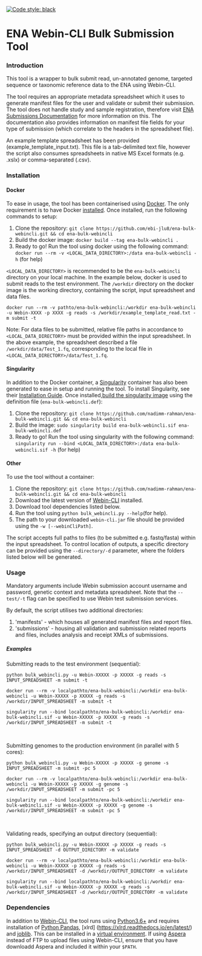 [![Code style: black](https://img.shields.io/badge/code%20style-black-000000.svg)](https://github.com/psf/black)

# ENA Webin-CLI Bulk Submission Tool
### Introduction
This tool is a wrapper to bulk submit read, un-annotated genome, targeted sequence or taxonomic reference data to the ENA using Webin-CLI.

The tool requires an appropriate metadata spreadsheet which it uses to generate manifest files for the user and validate or submit their submission. The tool does not handle study and sample registration, therefore visit [ENA Submissions Documentation](https://ena-docs.readthedocs.io/en/latest/submit/general-guide.html) for more information on this. The documentation also provides information on manifest file fields for your type of submission (which correlate to the headers in the spreadsheet file).

An example template spreadsheet has been provided (example_template_input.txt). This file is a tab-delimited text file, however the script also consumes spreadsheets in native MS Excel formats (e.g. .xslx) or comma-separated (.csv).

### Installation

#### Docker
To ease in usage, the tool has been containerised using [Docker](https://www.docker.com/). The only requirement is to have Docker [installed](https://docs.docker.com/get-docker/). Once installed, run the following commands to setup:

1. Clone the repository:
`git clone https://github.com/ebi-jlu8/ena-bulk-webincli.git && cd ena-bulk-webincli`
2. Build the docker image:
`docker build --tag ena-bulk-webincli .`
3. Ready to go! Run the tool using docker using the following command:
`docker run --rm -v <LOCAL_DATA_DIRECTORY>:/data ena-bulk-webincli -h` (for help)

`<LOCAL_DATA_DIRECTORY>` is recommended to be the `ena-bulk-webincli` directory on your local machine. In the example below, docker is used to submit reads to the test environment. The `/workdir` directory on the docker image is the working directory, containing the script, input spreadsheet and data files.

`docker run --rm -v pathto/ena-bulk-webincli:/workdir ena-bulk-webincli -u Webin-XXXX -p XXXX -g reads -s /workdir/example_template_read.txt -m submit -t`

Note: For data files to be submitted, relative file paths in accordance to `<LOCAL_DATA_DIRECTORY>` must be provided within the input spreadsheet. In the above example, the spreadsheet described a file `/workdir/data/Test_1.fq`, corresponding to the local file in `<LOCAL_DATA_DIRECTORY>/data/Test_1.fq`.

#### Singularity
In addition to the Docker container, a [Singularity](https://sylabs.io/guides/3.0/user-guide/index.html) container has also been generated to ease in setup and running the tool. To install Singularity, see their [Installation Guide](https://sylabs.io/guides/3.0/user-guide/installation.html#installation). Once installed,[build the singularity image](https://sylabs.io/guides/3.0/user-guide/build_a_container.html#building-containers-from-singularity-definition-files) using the definition file (`ena-bulk-webincli.def`):

1. Clone the repository:
`git clone https://github.com/nadimm-rahman/ena-bulk-webincli.git && cd ena-bulk-webincli`
2. Build the image:
`sudo singularity build ena-bulk-webincli.sif ena-bulk-webincli.def`
3. Ready to go! Run the tool using singularity with the following command:
`singularity run --bind <LOCAL_DATA_DIRECTORY>:/data ena-bulk-webincli.sif -h` (for help)

#### Other
To use the tool without a container:

1. Clone the repository:
`git clone https://github.com/nadimm-rahman/ena-bulk-webincli.git && cd ena-bulk-webincli`
2. Download the latest version of [Webin-CLI](https://github.com/enasequence/webin-cli/releases) installed.
3. Download tool dependencies listed below.
4. Run the tool using `python bulk_webincli.py --help`(for help).
5. The path to your downloaded `webin-cli.jar` file should be provided using the `-w [--webinCliPath]`.

The script accepts full paths to files (to be submitted e.g. fastq/fasta) within the input spreadsheet. To control location of outputs, a specific directory can be provided using the `--directory/-d` parameter, where the folders listed below will be generated.

### Usage

Mandatory arguments include Webin submission account username and password, genetic context and metadata spreadsheet. Note that the `--test/-t` flag can be specified to use Webin test submission services.

By default, the script utilises two additional directories:
1. 'manifests' - which houses all generated manifest files and report files.
2. 'submissions' - housing all validation and submission related reports and files, includes analysis and receipt XMLs of submissions.

##### Examples
Submitting reads to the test environment (sequential):

`python bulk_webincli.py -u Webin-XXXXX -p XXXXX -g reads -s INPUT_SPREADSHEET -m submit -t`

`docker run --rm -v localpathto/ena-bulk-webincli:/workdir ena-bulk-webincli -u Webin-XXXXX -p XXXXX -g reads -s /workdir/INPUT_SPREADSHEET -m submit -t`

`singularity run --bind localpathto/ena-bulk-webincli:/workdir ena-bulk-webincli.sif -u Webin-XXXXX -p XXXXX -g reads -s /workdir/INPUT_SPREADSHEET -m submit -t`
<p>&nbsp;</p>
Submitting genomes to the production environment (in parallel with 5 cores):

`python bulk_webincli.py -u Webin-XXXXX -p XXXXX -g genome -s INPUT_SPREADSHEET -m submit -pc 5`

`docker run --rm -v localpathto/ena-bulk-webincli:/workdir ena-bulk-webincli -u Webin-XXXXX -p XXXXX -g genome -s /workdir/INPUT_SPREADSHEET -m submit -pc 5`

`singularity run --bind localpathto/ena-bulk-webincli:/workdir ena-bulk-webincli.sif -u Webin-XXXXX -p XXXXX -g genome -s /workdir/INPUT_SPREADSHEET -m submit -pc 5`
<p>&nbsp;</p>
Validating reads, specifying an output directory (sequential):

`python bulk_webincli.py -u Webin-XXXXX -p XXXXX -g reads -s INPUT_SPREADSHEET -d OUTPUT_DIRECTORY -m validate`

`docker run --rm -v localpathto/ena-bulk-webincli:/workdir ena-bulk-webincli -u Webin-XXXXX -p XXXXX -g reads -s /workdir/INPUT_SPREADSHEET -d /workdir/OUTPUT_DIRECTORY -m validate`

`singularity run --bind localpathto/ena-bulk-webincli:/workdir ena-bulk-webincli.sif -u Webin-XXXXX -p XXXXX -g reads -s /workdir/INPUT_SPREADSHEET -d /workdir/OUTPUT_DIRECTORY -m validate`

### Dependencies
In addition to [Webin-CLI](https://github.com/enasequence/webin-cli/releases), the tool runs using [Python3.6+](https://www.python.org/downloads/) and requires installation of [Python Pandas](https://pandas.pydata.org/), [xlrd] (https://xlrd.readthedocs.io/en/latest/) and [joblib](https://joblib.readthedocs.io/en/latest/). This can be installed in a [virtual environment](https://docs.python.org/3/tutorial/venv.html). If using [Aspera](https://www.ibm.com/products/aspera/downloads) instead of FTP to upload files using Webin-CLI, ensure that you have downloadd Aspera and included it within your `$PATH`.
